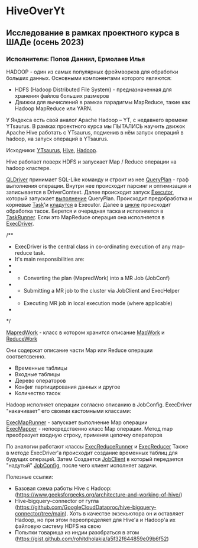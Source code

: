 # HiveOverYt
## Исследование в рамках проектного курса в ШАДе (осень 2023)

### Исполнители: Попов Даниил, Ермолаев Илья
HADOOP - один из самых популярных фреймворков для обработки больших данных. Основными компонентами которого являются:
* HDFS (Hadoop Distributed File System) - предназначенная для хранения файлов больших размеров
* Движки для вычислений в рамках парадигмы MapReduce, такие как Hadoop MapReduce или YARN.

У Яндекса есть свой аналог Apache Hadoop – YT, с недавнего времени YTsaurus. В рамках проектного курса мы ПЫТАЛИСЬ научить движок Apache Hive работать с YTsaurus, подменив в нём запуск операций в hadoop, на запуск операций в YTsaurus.

Исходники:
[YTsaurus](https://github.com/ytsaurus/ytsaurus), [Hive](https://github.com/apache/hive), [Hadoop](https://github.com/apache/hadoop).

Hive работает поверх HDFS и запускает Map / Reduce операции на hadoop кластере.

[QLDriver](https://github.com/apache/hive/blob/aa0237d62099d23bcfadb1ff4c4171a15de25447/ql/src/java/org/apache/hadoop/hive/ql/Driver.java#L141) принимает SQL-Like команду и строит из нее [QueryPlan](https://github.com/apache/hive/blob/aa0237d62099d23bcfadb1ff4c4171a15de25447/ql/src/java/org/apache/hadoop/hive/ql/Driver.java#L519) - граф выполнения операции. Внутри нее  происходит парсинг и оптимизация и записывается в DriverContext.
Далее происходит запуск [Executor](https://github.com/apache/hive/blob/aa0237d62099d23bcfadb1ff4c4171a15de25447/ql/src/java/org/apache/hadoop/hive/ql/Driver.java#L363), который запускает [выполнение](https://github.com/apache/hive/blob/master/ql/src/java/org/apache/hadoop/hive/ql/Executor.java#L85) QueryPlan.
Происходит предобработка и корневые [Task](https://github.com/apache/hive/blob/master/ql/src/java/org/apache/hadoop/hive/ql/exec/Task.java#L55)'и [кладутся](https://github.com/apache/hive/blob/master/ql/src/java/org/apache/hadoop/hive/ql/Executor.java#L177) в Executor.
Далее в [цикле](https://github.com/apache/hive/blob/master/ql/src/java/org/apache/hadoop/hive/ql/Executor.java#L243) происходит обработка тасок. 
Берется и очередная таска и исполняется в [TaskRunner](https://github.com/apache/hive/blob/master/ql/src/java/org/apache/hadoop/hive/ql/Executor.java#L346C5-L346C58).
Если это MapReduce операция она исполняется в [ExecDriver](https://github.com/apache/hive/blob/master/ql/src/java/org/apache/hadoop/hive/ql/exec/mr/ExecDriver.java).

/**
 * ExecDriver is the central class in co-ordinating execution of any map-reduce task.
 * It's main responsibilities are:
 *
 * - Converting the plan (MapredWork) into a MR Job (JobConf)
 * - Submitting a MR job to the cluster via JobClient and ExecHelper
 * - Executing MR job in local execution mode (where applicable)
 *
 */

[MapredWork](https://github.com/apache/hive/blob/master/ql/src/java/org/apache/hadoop/hive/ql/plan/MapredWork.java#L36) - класс в котором хранится описание [MapWork](https://github.com/apache/hive/blob/master/ql/src/java/org/apache/hadoop/hive/ql/plan/MapWork.java#L75) и [ReduceWork](https://github.com/apache/hive/blob/master/ql/src/java/org/apache/hadoop/hive/ql/plan/ReduceWork.java#L49)

Они содержат описание части Map или Reduce операции соответсвенно.
* Временные таблицы
* Входные таблицы
* Дерево операторов
* Конфиг партицирования данных и другое
* Количество тасок

Hadoop исполняет операции согласно описанию в JobConfig. ExecDriver "накачивает" его своими кастомными классами:

[ExecMapRunner](https://github.com/apache/hive/blob/master/ql/src/java/org/apache/hadoop/hive/ql/exec/mr/ExecMapRunner.java#L29) - запускает выполнение Map операции </br>
[ExecMapper](https://github.com/apache/hive/blob/master/ql/src/java/org/apache/hadoop/hive/ql/exec/mr/ExecMapper.java#L61) - непосредственно класс Map операции. Метод map преобразует входную строку, применяя цепочку операторов

По аналогии работают классы [ExecReduceRunner]() и [ExecReducer]() 
Также в методе ExecDriver'a происходит создание временных таблиц для будущих операций. 
Затем Создается [JobClient]() в который передается "надутый" [JobConfig](), после чего клиент исполняет задачи.

Полезные ссылки:
* Базовая схема работы Hive с Hadoop: (https://www.geeksforgeeks.org/architecture-and-working-of-hive/)
* Hive-bigquery-connector от гугла (https://github.com/GoogleCloudDataproc/hive-bigquery-connector/tree/main). Хоть в качестве экзекьютора он и оставляет Hadoop, но при этом переопределяет для Hive'а и Hadoop'а их файловую систему HDFS на свою
* Попытки товарища из индии разобраться в этом (https://gist.github.com/rohitdholakia/a5f32f644859e09b6f52) 




